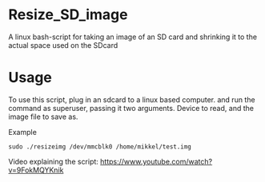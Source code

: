 # Resize_SD_image
A linux bash-script for taking an image of an SD card and shrinking it to the actual space used on the SDcard

# Usage
To use this script, plug in an sdcard to a linux based computer. and run the command as superuser, passing it two arguments. Device to read, and the image file to save as.

Example

    sudo ./resizeimg /dev/mmcblk0 /home/mikkel/test.img
    
Video explaining the script: https://www.youtube.com/watch?v=9FokMQYKnik
